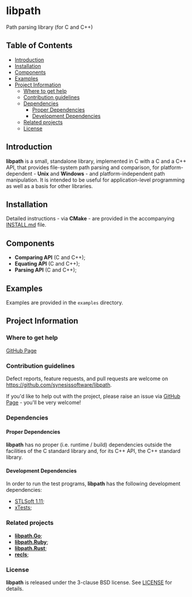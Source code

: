 # libpath <!-- omit in toc -->

Path parsing library (for C and C++)


## Table of Contents <!-- omit in toc -->

- [Introduction](#introduction)
- [Installation](#installation)
- [Components](#components)
- [Examples](#examples)
- [Project Information](#project-information)
  - [Where to get help](#where-to-get-help)
  - [Contribution guidelines](#contribution-guidelines)
  - [Dependencies](#dependencies)
    - [Proper Dependencies](#proper-dependencies)
    - [Development Dependencies](#development-dependencies)
  - [Related projects](#related-projects)
  - [License](#license)


## Introduction

**libpath** is a small, standalone library, implemented in C with a C and a C++ API, that provides file-system path parsing and comparison, for platform-dependent - **Unix** and **Windows** - and platform-independent path manipulation. It is intended to be useful for application-level programming as well as a basis for other libraries.


## Installation

Detailed instructions - via **CMake** - are provided in the accompanying [INSTALL.md](./INSTALL.md) file.



## Components

* **Comparing API** (C and C++);
* **Equating API** (C and C++);
* **Parsing API** (C and C++);


## Examples

Examples are provided in the ```examples``` directory.


## Project Information


### Where to get help

[GitHub Page](https://github.com/synesissoftware/libpath "GitHub Page")


### Contribution guidelines

Defect reports, feature requests, and pull requests are welcome on https://github.com/synesissoftware/libpath.

If you'd like to help out with the project, please raise an issue via [GitHub Page](https://github.com/synesissoftware/libpath/issues "GitHub Page") - you'll be very welcome!


### Dependencies

#### Proper Dependencies

**libpath** has no proper (i.e. runtime / build) dependencies outside the facilities of the C standard library and, for its C++ API, the C++ standard library.


#### Development Dependencies

In order to run the test programs, **libpath** has the following development dependencies:

* [STLSoft 1.11](http://github.com/synesissoftware/STLSoft-1.11/);
* [xTests](http://github.com/synesissoftware/xTests/);


### Related projects

* [**libpath.Go**](https://github.com/synesissoftware/libpath.Go);
* [**libpath.Ruby**](https://github.com/synesissoftware/libpath.Ruby);
* [**libpath.Rust**](https://github.com/synesissoftware/libpath.Rust);
* [**recls**](https://github.com/synesissoftware/recls);


### License

**libpath** is released under the 3-clause BSD license. See [LICENSE](./LICENSE) for details.


<!-- ########################### end of file ########################### -->

